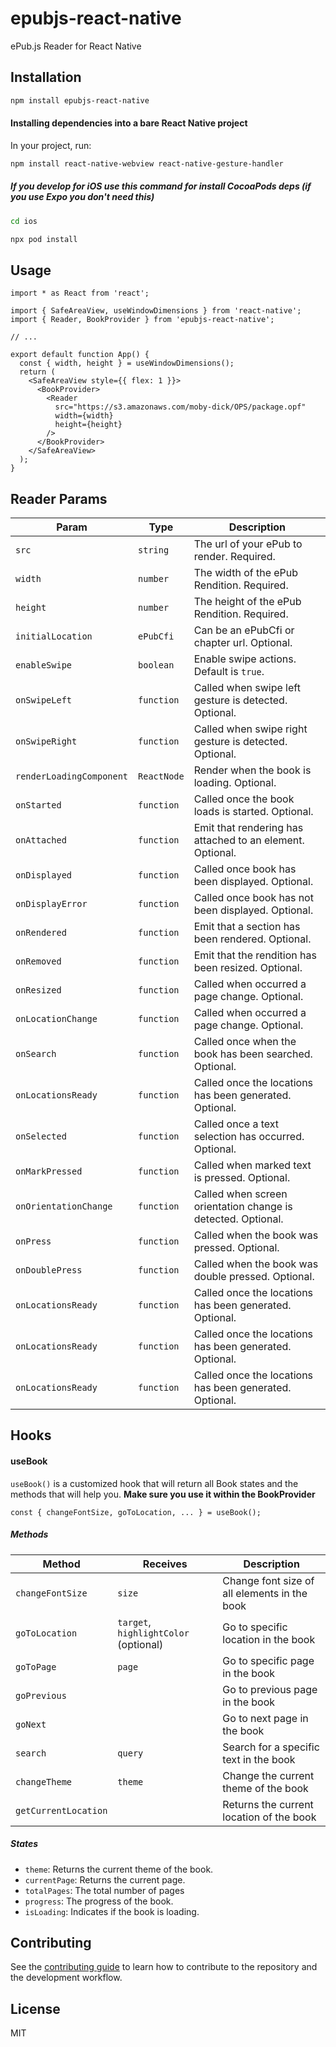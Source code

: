 # epubjs-react-native

ePub.js Reader for React Native

## Installation

```sh
npm install epubjs-react-native
```

#### Installing dependencies into a bare React Native project

In your project, run:

```sh
npm install react-native-webview react-native-gesture-handler
```

##### If you develop for iOS use this command for install CocoaPods deps (if you use Expo you don't need this)

```sh
cd ios
```

```sh
npx pod install
```

## Usage

```tsx
import * as React from 'react';

import { SafeAreaView, useWindowDimensions } from 'react-native';
import { Reader, BookProvider } from 'epubjs-react-native';

// ...

export default function App() {
  const { width, height } = useWindowDimensions();
  return (
    <SafeAreaView style={{ flex: 1 }}>
      <BookProvider>
        <Reader
          src="https://s3.amazonaws.com/moby-dick/OPS/package.opf"
          width={width}
          height={height}
        />
      </BookProvider>
    </SafeAreaView>
  );
}
```

## Reader Params

| Param                    | Type            | Description                                                                 |
| ------------------------ | --------------- | --------------------------------------------------------------------------- |
| `src`                    | `string`        | The url of your ePub to render. Required.                                   |
| `width`                  | `number`        | The width of the ePub Rendition. Required.                                  |
| `height`                 | `number`        | The height of the ePub Rendition. Required.                                 |
| `initialLocation`        | `ePubCfi`       | Can be an ePubCfi or chapter url. Optional.                                 |
| `enableSwipe`            | `boolean`       | Enable swipe actions. Default is `true`.                                    |
| `onSwipeLeft`            | `function`      | Called when swipe left gesture is detected. Optional.                       |
| `onSwipeRight`           | `function`      | Called when swipe right gesture is detected. Optional.                      |
| `renderLoadingComponent` | `ReactNode`     | Render when the book is loading. Optional.                                 |
| `onStarted`              | `function`      | Called once the book loads is started. Optional.                            |
| `onAttached`             | `function`      | Emit that rendering has attached to an element. Optional.                   |
| `onDisplayed`            | `function`      | Called once book has been displayed. Optional.                              |
| `onDisplayError`         | `function`      | Called once book has not been displayed. Optional.                          |
| `onRendered`             | `function`      | Emit that a section has been rendered. Optional.                            |
| `onRemoved`              | `function`      | Emit that the rendition has been resized. Optional.                         |
| `onResized`              | `function`      | Called when occurred a page change. Optional.                               |
| `onLocationChange`       | `function`      | Called when occurred a page change. Optional.                               |
| `onSearch`               | `function`      | Called once when the book has been searched. Optional.                      |
| `onLocationsReady`       | `function`      | Called once the locations has been generated. Optional.                     |
| `onSelected`             | `function`      | Called once a text selection has occurred. Optional.                        |
| `onMarkPressed`          | `function`      | Called when marked text is pressed. Optional.                               |
| `onOrientationChange`    | `function`      | Called when screen orientation change is detected. Optional.                |
| `onPress`                | `function`      | Called when the book was pressed. Optional.                                 |
| `onDoublePress`          | `function`      | Called when the book was double pressed. Optional.                          |
| `onLocationsReady`       | `function`      | Called once the locations has been generated. Optional.                     |
| `onLocationsReady`       | `function`      | Called once the locations has been generated. Optional.                     |
| `onLocationsReady`       | `function`      | Called once the locations has been generated. Optional.                     |

## Hooks

#### useBook

`useBook()` is a customized hook that will return all Book states and the methods that will help you. **Make sure you use it within the BookProvider**

```tsx
const { changeFontSize, goToLocation, ... } = useBook();
```

##### Methods

| Method                   | Receives        | Description                                                                 |
| ------------------------ | --------------- | --------------------------------------------------------------------------- |
| `changeFontSize`         | `size`          | Change font size of all elements in the book                                |
| `goToLocation`           | `target`, `highlightColor` (optional)| Go to specific location in the book                    |
| `goToPage`               | `page`          | Go to specific page in the book                                             |
| `goPrevious`             |                 | Go to previous page in the book                                             |
| `goNext`                 |                 | Go to next page in the book                                                 |
| `search`                 | `query`         | Search for a specific text in the book                                      |
| `changeTheme`            | `theme`         | Change the current theme of the book                                        |
| `getCurrentLocation`     |                 | Returns the current location of the book                                    |

##### States

* `theme`: Returns the current theme of the book.
* `currentPage`: Returns the current page.
* `totalPages`: The total number of pages
* `progress`: The progress of the book.
* `isLoading`: Indicates if the book is loading.

## Contributing

See the [contributing guide](CONTRIBUTING.md) to learn how to contribute to the repository and the development workflow.

## License

MIT
